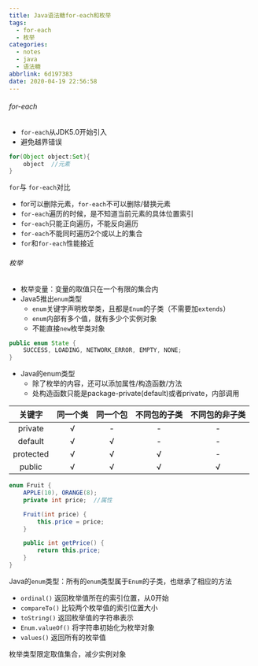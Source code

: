 ```yaml
---
title: Java语法糖for-each和枚举
tags:
  - for-each
  - 枚举
categories:
  - notes
  - java
  - 语法糖
abbrlink: 6d197383
date: 2020-04-19 22:56:58
---
```



###### for-each

- `for-each`从JDK5.0开始引入
- 避免越界错误

```java
for(Object object:Set){
	object	//元素
}
```

`for`与 `for-each`对比

- for可以删除元素，`for-each`不可以删除/替换元素
- `for-each`遍历的时候，是不知道当前元素的具体位置索引
- `for-each`只能正向遍历，不能反向遍历
- `for-each`不能同时遍历2个或以上的集合
- `for`和`for-each`性能接近

<!--more-->

###### 枚举

- 枚举变量：变量的取值只在一个有限的集合内
- Java5推出`enum`类型
  - `enum`关键字声明枚举类，且都是`Enum`的子类（不需要加`extends`）
  - `enum`内部有多个值，就有多少个实例对象
  - 不能直接`new`枚举类对象

```java
public enum State {
    SUCCESS, LOADING, NETWORK_ERROR, EMPTY, NONE;
}
```

- Java的enum类型
  - 除了枚举的内容，还可以添加属性/构造函数/方法
  - 处构造函数只能是package-private(default)或者private，内部调用

|  关键字   | 同一个类 | 同一个包 | 不同包的子类 | 不同包的非子类 |
| :-------: | :------: | :------: | :----------: | :------------: |
|  private  |    √     |    -     |      -       |       -        |
|  default  |    √     |    √     |      -       |       -        |
| protected |    √     |    √     |      √       |       -        |
|  public   |    √     |    √     |      √       |       √        |

```java
enum Fruit {
    APPLE(10), ORANGE(8);
    private int price;	//属性

    Fruit(int price) {
        this.price = price;
    }

    public int getPrice() {
        return this.price;
    }
}
```

Java的`enum`类型：所有的`enum`类型属于`Enum`的子类，也继承了相应的方法

- `ordinal()` 返回枚举值所在的索引位置，从0开始
- `compareTo()` 比较两个枚举值的索引位置大小
- `toString()` 返回枚举值的字符串表示
- `Enum.valueOf()` 将字符串初始化为枚举对象
- `values()` 返回所有的枚举值

枚举类型限定取值集合，减少实例对象